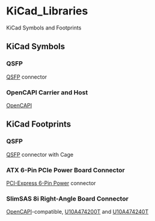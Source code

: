 # KiCad_Libraries

KiCad Symbols and Footprints


## KiCad Symbols

### QSFP

[QSFP](https://en.wikipedia.org/wiki/Small_Form-factor_Pluggable#QSFP) connector


### OpenCAPI Carrier and Host

[OpenCAPI](https://files.openpower.foundation/s/xSQPe6ypoakKQdq/download/25Gbps-spec-20171108.pdf)




## KiCad Footprints

### QSFP

[QSFP](https://en.wikipedia.org/wiki/Small_Form-factor_Pluggable#QSFP) connector with Cage


### ATX 6-Pin PCIe Power Board Connector

[PCI-Express 6-Pin Power](https://en.wikipedia.org/wiki/PCI_Express#Power) connector


### SlimSAS 8i Right-Angle Board Connector

[OpenCAPI](https://files.openpower.foundation/s/xSQPe6ypoakKQdq/download/25Gbps-spec-20171108.pdf)-compatible, [U10A474200T](https://www.digikey.com/en/products/detail/amphenol-cs-commercial-products/U10A474200T/14632855) and [U10A474240T](https://www.digikey.com/en/products/detail/amphenol-cs-commercial-products/U10A474240T/17066204)

